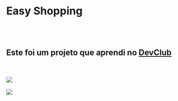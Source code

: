 <h1>Easy Shopping</h1>
<br/>
<br/>
<h2>Este foi um projeto que aprendi no <a href="https://rodolfomori.com.br/devclub">DevClub</a></h2>
<br/>
<br/>
<img src="https://github.com/FelipeGuimaraes1/projeto-easy-shopping-css/blob/master/assets/Desktop.png?raw=true" />
<br/>
<br/>
<img src="https://github.com/FelipeGuimaraes1/projeto-easy-shopping-css/blob/master/assets/Mobile.png" />
